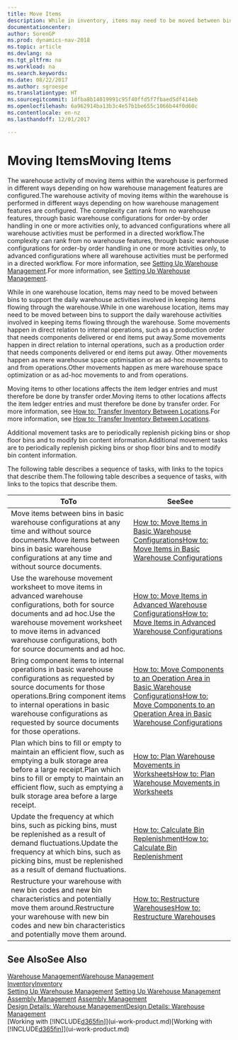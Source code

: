```yaml
---
title: Move Items
description: While in inventory, items may need to be moved between bins to support the daily warehouse activities involved in keeping items flowing through the warehouse. Some movements happen in direct relation to internal operations, such as a production order that needs components delivered or end items put away. Other movements happen as mere warehouse space optimisation or as ad-hoc movements to and from operations.
documentationcenter: 
author: SorenGP
ms.prod: dynamics-nav-2018
ms.topic: article
ms.devlang: na
ms.tgt_pltfrm: na
ms.workload: na
ms.search.keywords: 
ms.date: 08/22/2017
ms.author: sgroespe
ms.translationtype: HT
ms.sourcegitcommit: 1dfba8b14019991c95f40ffd5f7fbaed5df414eb
ms.openlocfilehash: 6a962914ba13b3c4e57b1be655c1066b44f0d60c
ms.contentlocale: en-nz
ms.lasthandoff: 12/01/2017

---
```

# <a name="moving-items"></a><span data-ttu-id="f3e95-105">Moving Items</span><span class="sxs-lookup"><span data-stu-id="f3e95-105">Moving Items</span></span>
<span data-ttu-id="f3e95-106">The warehouse activity of moving items within the warehouse is performed in different ways depending on how warehouse management features are configured.</span><span class="sxs-lookup"><span data-stu-id="f3e95-106">The warehouse activity of moving items within the warehouse is performed in different ways depending on how warehouse management features are configured.</span></span> <span data-ttu-id="f3e95-107">The complexity can rank from no warehouse features, through basic warehouse configurations for order-by order handling in one or more activities only, to advanced configurations where all warehouse activities must be performed in a directed workflow.</span><span class="sxs-lookup"><span data-stu-id="f3e95-107">The complexity can rank from no warehouse features, through basic warehouse configurations for order-by order handling in one or more activities only, to advanced configurations where all warehouse activities must be performed in a directed workflow.</span></span> <span data-ttu-id="f3e95-108">For more information, see [Setting Up Warehouse Management](warehouse-setup-warehouse.md).</span><span class="sxs-lookup"><span data-stu-id="f3e95-108">For more information, see [Setting Up Warehouse Management](warehouse-setup-warehouse.md).</span></span>

<span data-ttu-id="f3e95-109">While in one warehouse location, items may need to be moved between bins to support the daily warehouse activities involved in keeping items flowing through the warehouse.</span><span class="sxs-lookup"><span data-stu-id="f3e95-109">While in one warehouse location, items may need to be moved between bins to support the daily warehouse activities involved in keeping items flowing through the warehouse.</span></span> <span data-ttu-id="f3e95-110">Some movements happen in direct relation to internal operations, such as a production order that needs components delivered or end items put away.</span><span class="sxs-lookup"><span data-stu-id="f3e95-110">Some movements happen in direct relation to internal operations, such as a production order that needs components delivered or end items put away.</span></span> <span data-ttu-id="f3e95-111">Other movements happen as mere warehouse space optimisation or as ad-hoc movements to and from operations.</span><span class="sxs-lookup"><span data-stu-id="f3e95-111">Other movements happen as mere warehouse space optimization or as ad-hoc movements to and from operations.</span></span>

<span data-ttu-id="f3e95-112">Moving items to other locations affects the item ledger entries and must therefore be done by transfer order.</span><span class="sxs-lookup"><span data-stu-id="f3e95-112">Moving items to other locations affects the item ledger entries and must therefore be done by transfer order.</span></span> <span data-ttu-id="f3e95-113">For more information, see [How to: Transfer Inventory Between Locations](inventory-how-transfer-between-locations.md).</span><span class="sxs-lookup"><span data-stu-id="f3e95-113">For more information, see [How to: Transfer Inventory Between Locations](inventory-how-transfer-between-locations.md).</span></span>  

<span data-ttu-id="f3e95-114">Additional movement tasks are to periodically replenish picking bins or shop floor bins and to modify bin content information.</span><span class="sxs-lookup"><span data-stu-id="f3e95-114">Additional movement tasks are to periodically replenish picking bins or shop floor bins and to modify bin content information.</span></span>  

 <span data-ttu-id="f3e95-115">The following table describes a sequence of tasks, with links to the topics that describe them.</span><span class="sxs-lookup"><span data-stu-id="f3e95-115">The following table describes a sequence of tasks, with links to the topics that describe them.</span></span>   

|<span data-ttu-id="f3e95-116">**To**</span><span class="sxs-lookup"><span data-stu-id="f3e95-116">**To**</span></span>|<span data-ttu-id="f3e95-117">**See**</span><span class="sxs-lookup"><span data-stu-id="f3e95-117">**See**</span></span>|  
|------------|-------------|  
|<span data-ttu-id="f3e95-118">Move items between bins in basic warehouse configurations at any time and without source documents.</span><span class="sxs-lookup"><span data-stu-id="f3e95-118">Move items between bins in basic warehouse configurations at any time and without source documents.</span></span>|[<span data-ttu-id="f3e95-119">How to: Move Items in Basic Warehouse Configurations</span><span class="sxs-lookup"><span data-stu-id="f3e95-119">How to: Move Items in Basic Warehouse Configurations</span></span>](warehouse-how-to-move-items-ad-hoc-in-basic-warehousing.md)|
|<span data-ttu-id="f3e95-120">Use the warehouse movement worksheet to move items in advanced warehouse configurations, both for source documents and ad hoc.</span><span class="sxs-lookup"><span data-stu-id="f3e95-120">Use the warehouse movement worksheet to move items in advanced warehouse configurations, both for source documents and ad hoc.</span></span>|[<span data-ttu-id="f3e95-121">How to: Move Items in Advanced Warehouse Configurations</span><span class="sxs-lookup"><span data-stu-id="f3e95-121">How to: Move Items in Advanced Warehouse Configurations</span></span>](warehouse-how-to-move-items-in-advanced-warehousing.md)|  
|<span data-ttu-id="f3e95-122">Bring component items to internal operations in basic warehouse configurations as requested by source documents for those operations.</span><span class="sxs-lookup"><span data-stu-id="f3e95-122">Bring component items to internal operations in basic warehouse configurations as requested by source documents for those operations.</span></span>|[<span data-ttu-id="f3e95-123">How to: Move Components to an Operation Area in Basic Warehouse Configurations</span><span class="sxs-lookup"><span data-stu-id="f3e95-123">How to: Move Components to an Operation Area in Basic Warehouse Configurations</span></span>](warehouse-how-to-move-components-to-an-operation-area-in-basic-warehousing.md)|
|<span data-ttu-id="f3e95-124">Plan which bins to fill or empty to maintain an efficient flow, such as emptying a bulk storage area before a large receipt.</span><span class="sxs-lookup"><span data-stu-id="f3e95-124">Plan which bins to fill or empty to maintain an efficient flow, such as emptying a bulk storage area before a large receipt.</span></span>|[<span data-ttu-id="f3e95-125">How to: Plan Warehouse Movements in Worksheets</span><span class="sxs-lookup"><span data-stu-id="f3e95-125">How to: Plan Warehouse Movements in Worksheets</span></span>](warehouse-how-to-plan-warehouse-movements-in-worksheets.md)|
|<span data-ttu-id="f3e95-126">Update the frequency at which bins, such as picking bins, must be replenished as a result of demand fluctuations.</span><span class="sxs-lookup"><span data-stu-id="f3e95-126">Update the frequency at which bins, such as picking bins, must be replenished as a result of demand fluctuations.</span></span>|[<span data-ttu-id="f3e95-127">How to: Calculate Bin Replenishment</span><span class="sxs-lookup"><span data-stu-id="f3e95-127">How to: Calculate Bin Replenishment</span></span>](warehouse-how-to-calculate-bin-replenishment.md)|
|<span data-ttu-id="f3e95-128">Restructure your warehouse with new bin codes and new bin characteristics and potentially move them around.</span><span class="sxs-lookup"><span data-stu-id="f3e95-128">Restructure your warehouse with new bin codes and new bin characteristics and potentially move them around.</span></span>|[<span data-ttu-id="f3e95-129">How to: Restructure Warehouses</span><span class="sxs-lookup"><span data-stu-id="f3e95-129">How to: Restructure Warehouses</span></span>](warehouse-how-to-restructure-warehouses.md)|  

## <a name="see-also"></a><span data-ttu-id="f3e95-130">See Also</span><span class="sxs-lookup"><span data-stu-id="f3e95-130">See Also</span></span>  
[<span data-ttu-id="f3e95-131">Warehouse Management</span><span class="sxs-lookup"><span data-stu-id="f3e95-131">Warehouse Management</span></span>](warehouse-manage-warehouse.md)  
[<span data-ttu-id="f3e95-132">Inventory</span><span class="sxs-lookup"><span data-stu-id="f3e95-132">Inventory</span></span>](inventory-manage-inventory.md)  
<span data-ttu-id="f3e95-133">[Setting Up Warehouse Management](warehouse-setup-warehouse.md)   </span><span class="sxs-lookup"><span data-stu-id="f3e95-133">[Setting Up Warehouse Management](warehouse-setup-warehouse.md)   </span></span>  
<span data-ttu-id="f3e95-134">[Assembly Management](assembly-assemble-items.md)  </span><span class="sxs-lookup"><span data-stu-id="f3e95-134">[Assembly Management](assembly-assemble-items.md)  </span></span>  
[<span data-ttu-id="f3e95-135">Design Details: Warehouse Management</span><span class="sxs-lookup"><span data-stu-id="f3e95-135">Design Details: Warehouse Management</span></span>](design-details-warehouse-management.md)  
<span data-ttu-id="f3e95-136">[Working with [!INCLUDE[d365fin](includes/d365fin_md.md)]](ui-work-product.md)</span><span class="sxs-lookup"><span data-stu-id="f3e95-136">[Working with [!INCLUDE[d365fin](includes/d365fin_md.md)]](ui-work-product.md)</span></span>


